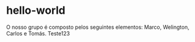 # hello-world

O nosso grupo é composto pelos seguintes elementos: Marco, Welington, Carlos e Tomás. 
Teste123
